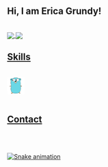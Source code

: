## Hi, I am Erica Grundy! 
</br>

 <div>
  <a href="https://github.com/rhabichl">
   <img align="center" height="170" src="https://github-readme-stats.vercel.app/api/top-langs/?username=rhabichl&layout=compact&langs_count=16&theme=dracula"/>
  <img align="center" src="https://github-readme-stats.vercel.app/api?username=rhabichl&show_icons=true&theme=dracula&include_all_commits=true&count_private=true&hide=issues"/>
</div>
 
 ## Skills
<div style="display: inline_block"><br>
  <img height="40" align="center" alt="Erica-Ruby" height="30" width="40" src="https://raw.githubusercontent.com/devicons/devicon/master/icons/go/go-original.svg">
</div>
  
</br>

## Contact 
<div> 
 </br>
</br>
 
  ![Snake animation](https://github.com/rhabichl/rhabichl/blob/output/github-contribution-grid-snake.svg)
 
</div>
